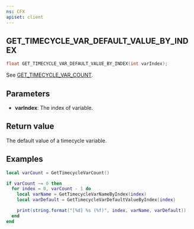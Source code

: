 ```yaml
---
ns: CFX
apiset: client
---
```

## GET_TIMECYCLE_VAR_DEFAULT_VALUE_BY_INDEX

```c
float GET_TIMECYCLE_VAR_DEFAULT_VALUE_BY_INDEX(int varIndex);
```

See [GET_TIMECYCLE_VAR_COUNT](#_0x838B34D8).

## Parameters
* **varIndex**: The index of variable.

## Return value
The default value of a timecycle variable.

## Examples
```lua
local varCount = GetTimecycleVarCount()

if varCount ~= 0 then
  for index = 0, varCount - 1 do
    local varName = GetTimecycleVarNameByIndex(index)
    local varDefault = GetTimecycleVarDefaultValueByIndex(index)

    print(string.format("[%d] %s (%f)", index, varName, varDefault))
  end
end
```
